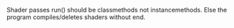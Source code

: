 Shader passes run() should be classmethods not instancemethods. Else the program compiles/deletes shaders without end. 